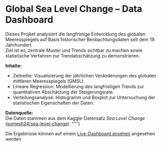 
# Global Sea Level Change – Data Dashboard

Dieses Projket analysiert die langfristige Entwicklung des globalen Meeresspiegels auf Basis historischer Beobachtungsdaten seit dem 19. Jahrhundert.  
Ziel ist es, zentrale Muster und Trends sichtbar zu machen sowie statistische Verfahren zur Trendabschätzung zu demonstrieren.  

**Inhalte:**
- Zeitreihe: Visualisierung der jährlichen Veränderungen des globalen mittleren Meeresspiegels (GMSL).  
- Lineare Regression: Modellierung des langfristigen Trends zur quantitativen Abschätzung der Steigerungsrate.  
- Verteilungsanalyse: Histogramm und Boxplot zur Untersuchung der statistischen Eigenschaften der Daten.  

**Datenquelle:**  
Die Daten stammen aus dem Kaggle-Datensatz *Sea Level Change* ([somesh24/sea-level-change](https://www.kaggle.com/datasets/somesh24/sea-level-change)).
""")

Die Ergebnisse können auf einem [Live-Dashboard ansehen](https://paulgraefe-global-sea-level-change-data-dashbo-dashboard-wnmhs9.streamlit.app/)
angesehen werden 

